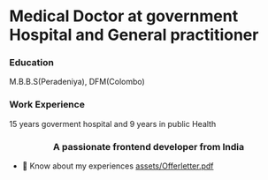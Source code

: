 # Medical Doctor at government Hospital and General practitioner

### Education
M.B.B.S(Peradeniya), DFM(Colombo)
### Work Experience
15 years goverment hospital and 9 years in public Health

<h3 align="center">A passionate frontend developer from India</h3>

- 📄 Know about my experiences [assets/Offerletter.pdf](assets/Offerletter.pdf)

